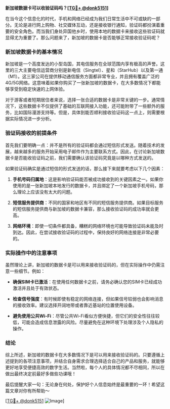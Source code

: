 **新加坡数据卡可以收验证码吗？[[TG💪+ @donk5151](https://t.me/s/donk5151)]**

在当今这个信息化的时代，手机和网络已经成为我们日常生活中不可或缺的一部分。无论是进行网上购物、社交媒体互动，还是接收银行通知，验证码都扮演着重要的安全角色。而当我们身处异国他乡时，使用本地的数据卡来接收这些验证码就显得尤为重要了。那么问题来了，新加坡的数据卡是否能够正常接收验证码呢？

### 新加坡数据卡的基本情况

新加坡是一个高度发达的小型岛国，其电信服务在全球范围内享有极高的声誉。这里的三大主要电信运营商分别是新电信（Singtel）、星和（StarHub）以及第一通（M1）。这三家公司在提供移动通信服务方面都非常专业，并且拥有覆盖广泛的4G/5G网络。这意味着如果你购买了一张新加坡的数据卡，在大多数情况下都能够享受到稳定快速的上网体验。

对于游客或者短期居住者来说，选择一张合适的数据卡是非常关键的一步。通常情况下，这些数据卡不仅提供了基础的互联网接入功能，还可能附带了一些额外的服务，比如国际漫游支持等。但是，具体到能否顺利接收验证码这一点上，则需要根据实际情况进一步分析。

### 验证码接收的前提条件

首先我们要明确一点：并不是所有的验证码都会通过短信形式发送。随着技术的发展，越来越多的服务开始采用电子邮件作为主要联系方式。因此，在讨论新加坡数据卡是否能收验证码之前，我们需要确认该验证码究竟是以哪种方式发送的。

如果验证码确实是通过短信的形式发送的话，那么接下来就要考虑以下几个因素：

1. **手机号码归属地**：这是影响验证码能否被成功接收到的关键因素之一。如果你使用的是一张新加坡本地发行的数据卡，并且绑定了一个新加坡手机号码，那么理论上应该没有太大的问题。
   
2. **短信服务提供商**：不同的国家和地区有不同的短信服务提供商。如果目标服务的短信服务提供商与新加坡的数据卡兼容，那么接收验证码的成功率就会更高。

3. **网络环境**：即使一切条件都具备，糟糕的网络环境也可能导致验证码未能及时到达。因此，在尝试接收验证码的过程中，保持良好的网络连接是非常必要的。

### 实际操作中的注意事项

虽然理论上讲，新加坡的数据卡是可以用来接收验证码的，但在实际操作中仍需注意一些细节。例如：

- **确保SIM卡已激活**：在使用任何数据卡之前，请务必确认您的SIM卡已经成功激活并且处于有效状态。
  
- **检查信号强度**：有时候即使有稳定的网络连接，但如果信号较弱也会影响消息的接收效率。建议选择开阔地带或者靠近基站的位置使用设备。

- **避免使用公共Wi-Fi**：尽管公共Wi-Fi看似方便快捷，但它们的安全性往往较低，可能会造成信息泄露的风险。尽量避免在这种环境下处理涉及个人隐私的操作。

### 结论

综上所述，新加坡的数据卡在大多数情况下是可以用来接收验证码的。只要遵循上述提到的各项注意事项，并结合自身需求合理选择适合自己的产品和服务，就能够更好地享受便捷高效的数字生活。当然啦，每个人的具体情况都不尽相同，所以在做出最终决定前最好多做些功课哦！

最后提醒大家一句：无论身在何处，保护好个人信息始终是最重要的一环！希望这篇文章对你有所帮助～

[[TG💪+ @donk5151](https://t.me/s/donk5151) ![Image](https://i.postimg.cc/rwNCRYN7/Snipaste-2025-04-30-17-27-05.png)]